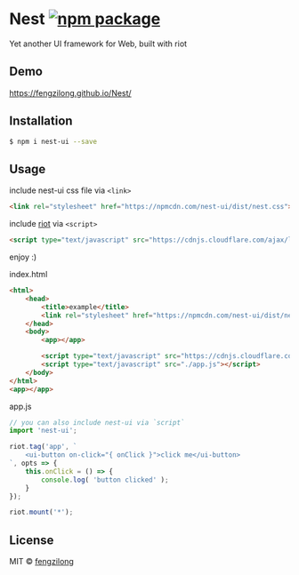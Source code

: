 # Nest [![npm package](https://img.shields.io/npm/v/nest-ui.svg?style=flat-square)](https://www.npmjs.org/package/nest-ui)

Yet another UI framework for Web, built with riot

## Demo

https://fengzilong.github.io/Nest/

## Installation

```bash
$ npm i nest-ui --save
```

## Usage

include nest-ui css file via `<link>`

```html
<link rel="stylesheet" href="https://npmcdn.com/nest-ui/dist/nest.css">
```

include [riot](https://github.com/riot/riot) via `<script>`

```html
<script type="text/javascript" src="https://cdnjs.cloudflare.com/ajax/libs/riot/2.4.1/riot.min.js"></script>
```

enjoy :)

index.html

```html
<html>
	<head>
		<title>example</title>
		<link rel="stylesheet" href="https://npmcdn.com/nest-ui/dist/nest.css">
	</head>
	<body>
		<app></app>

		<script type="text/javascript" src="https://cdnjs.cloudflare.com/ajax/libs/riot/2.4.1/riot.min.js"></script>
		<script type="text/javascript" src="./app.js"></script>
	</body>
</html>
<app></app>
```

app.js

```js
// you can also include nest-ui via `script`
import 'nest-ui';

riot.tag('app', `
	<ui-button on-click="{ onClick }">click me</ui-button>
`, opts => {
	this.onClick = () => {
		console.log( 'button clicked' );
	}
});

riot.mount('*');
```

## License

MIT &copy; [fengzilong](https://github.com/fengzilong)
